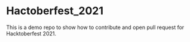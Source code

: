 # Hactoberfest_2021
This is a demo repo to show how to contribute and open pull request for Hacktoberfest 2021.
